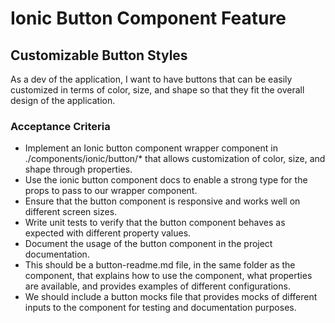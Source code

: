 # Ionic Button Component Feature

## Customizable Button Styles

As a dev of the application, I want to have buttons that can be easily customized in terms of color, size, and shape so that they fit the overall design of the application.

### Acceptance Criteria
- Implement an Ionic button component wrapper component in ./components/ionic/button/* that allows customization of color, size, and shape through properties.
- Use the ionic button component docs to enable a strong type for the props to pass to our wrapper component.
- Ensure that the button component is responsive and works well on different screen sizes.
- Write unit tests to verify that the button component behaves as expected with different property values.
- Document the usage of the button component in the project documentation.
- This should be a button-readme.md file, in the same folder as the component, that explains how to use the component, what properties are available, and provides examples of different configurations.
- We should include a button mocks file that provides mocks of different inputs to the component for testing and documentation purposes.